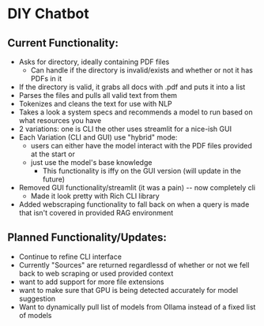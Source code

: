 # DIY Chatbot

## Current Functionality:
- Asks for directory, ideally containing PDF files
    - Can handle if the directory is invalid/exists and whether or not it has PDFs in it
- If the directory is valid, it grabs all docs with .pdf and puts it into a list
- Parses the files and pulls all valid text from them
- Tokenizes and cleans the text for use with NLP 
- Takes a look a system specs and recommends a model to run based on what resources you have
- 2 variations: one is CLI the other uses streamlit for a nice-ish GUI
- Each Variation (CLI and GUI) use "hybrid" mode:
    - users can either have the model interact with the PDF files provided at the start or
    - just use the model's base knowledge
        - This functionality is iffy on the GUI version (will update in the future)
- Removed GUI functionality/streamlit (it was a pain) -- now completely cli
    - Made it look pretty with Rich CLI library
- Added webscraping functionality to fall back on when a query is made that isn't covered in provided RAG environment
## Planned Functionality/Updates:
- Continue to refine CLI interface
- Currently "Sources" are returned regardlessd of whether or not we fell back to web scraping or used provided context
- want to add support for more file extensions
- want to make sure that GPU is being detected accurately for model suggestion
- Want to dynamically pull list of models from Ollama instead of a fixed list of models
